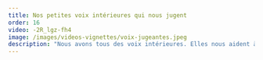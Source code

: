 ```yaml
---
title: Nos petites voix intérieures qui nous jugent
order: 16
video: -2R_lgz-fh4
image: /images/videos-vignettes/voix-jugeantes.jpeg
description: "Nous avons tous des voix intérieures. Elles nous aident à penser, à débattre avec nous même, inventer, prendre des décisions ... Mais parfois ces voix nous jugent et nous agressent ! A quoi servent ces petites voix et comment les canaliser ? C'est ce qu'on verra dans cette vidéo."
---
```

